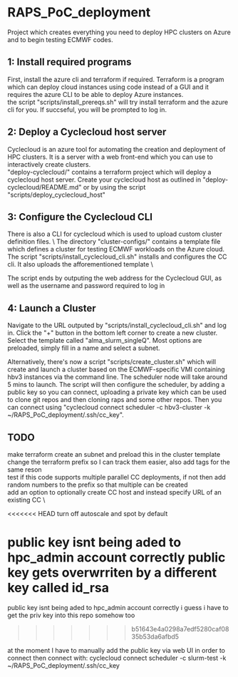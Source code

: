 # RAPS\_PoC\_deployment
Project which creates everything you need to deploy HPC clusters on Azure and to begin testing ECMWF codes.

## 1: Install required programs
First, install the azure cli and terraform if required. Terraform is a program which can deploy cloud instances using code instead of a GUI  and it requires the azure CLI to be able to deploy Azure instances. \
the script "scripts/install\_prereqs.sh" will try install terraform and the azure cli for you. If succseful, you will be prompted to log in.


## 2: Deploy a Cyclecloud host server
Cyclecloud is an azure tool for automating the creation and deployment of HPC clusters. It is a server with a web front-end which you can use to interactively create clusters. \
"deploy-cyclecloud/" contains a terraform project which will deploy a cyclecloud host server. Create your cyclecloud host as outlined in "deploy-cyclecloud/README.md" or by using the script "scripts/deploy\_cyclecloud\_host"


## 3: Configure the Cyclecloud CLI
There is also a CLI for cyclecloud which is used  to upload custom cluster definition files. \ 
The directory "cluster-configs/" contains a template file which defines a cluster for testing ECMWF workloads on the Azure cloud. \
The script "scripts/install\_cyclecloud\_cli.sh" installs and configures the CC cli. It also uploads the afforementioned template \

The script ends by outputing the web address for the Cyclecloud GUI, as well as the username and password required to log in

## 4: Launch a Cluster
Navigate to the URL outputed by "scripts/install\_cyclecloud\_cli.sh" and log in. Click the "+" button in the bottom left corner to create a new cluster. Select the template called "alma\_slurm\_singleQ". Most options are preloaded, simply fill in a name and select a subnet.

Alternatively, there's now a script "scripts/create\_cluster.sh" which will create and launch a cluster based on the ECMWF-specific VMI containing hbv3 instances via the command line. The scheduler node will take around 5 mins to launch. The script will then configure the scheduler, by adding a public key so you can connect, uploading a private key which can be used to clone git repos and then cloning raps and some other repos.
 Then you can connect using "cyclecloud connect scheduler -c hbv3-cluster -k ~/RAPS\_PoC\_deployment/.ssh/cc\_key".



## TODO
make terraform create an subnet and preload this in the cluster template \
change the terraform prefix so I can track them easier, also add tags for the same reson \
test if this code supports multiple parallel CC deployments, if not then add random numbers to the prefix so that multiple can be created \
add an option to optionally create CC host and instead specify URL of an existing CC \

<<<<<<< HEAD
turn off autoscale and spot by default

public key isnt being aded to hpc\_admin account correctly
public key gets overwrriten by a different key called id\_rsa
=======
public key isnt being aded to hpc\_admin account correctly
i guess i have to get the priv key into this repo somehow too
>>>>>>> b51643e4a0298a7edf5280caf0835b53da6afbd5

at the moment I have to manually add the public key via web UI in order to connect
then connect with: cyclecloud connect scheduler -c slurm-test -k ~/RAPS\_PoC\_deployment/.ssh/cc\_key
